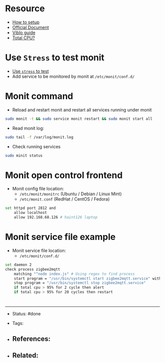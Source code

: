 # Resource
- [How to setup](https://ubuntu.tutorials24x7.com/blog/how-to-install-and-configure-monit-on-ubuntu-20-04-lts)
- [Official Document](https://mmonit.com/monit/documentation/monit.html#LOGGING)
- [Viblo guide](https://viblo.asia/p/gioi-thieu-ve-monit-cong-cu-giam-sat-server-manh-me-gAm5ybDXKdb)
- [Total CPU?](https://stackoverflow.com/questions/38638836/monit-configuration-total-cpu-syntax-error)

# Use `Stress` to test monit
- [Use `stress` to test](https://stackoverflow.com/questions/33467918/how-can-i-configure-monit-to-kill-a-high-cpu-process-after-a-few-seconds)
- Add service to be monitored by monit at `/etc/monit/conf.d/`


# Monit command

- Reload and restart monit and restart all services running under monit
```bash
sudo monit -t && sudo service monit restart && sudo monit start all
```

- Read monit log:
```bash
sudo tail -f /var/log/monit.log
```

- Check running services
```bash
sudo minit status
```


# Monit open control frontend
- Monit config file location:
	- `/etc/monit/monitrc` (Ubuntu / Debian / Linux Mint)
	- `/etc/monit.conf` (RedHat / CentOS / Fedora)
```bash
set httpd port 2812 and
    allow localhost
    allow 192.168.68.126 # haint126 laptop
```


# Monit service file example
- Monit service file location:
	- `/etc/monit/conf.d/`
```bash
set daemon 2
check process zigbee2mqtt
    matching "^node index.js" # Using regex to find process
    start program = "/usr/bin/systemctl start zigbee2mqtt.service" with timeout 10 seconds
    stop program = "/usr/bin/systemctl stop zigbee2mqtt.service"
    if total cpu > 95% for 2 cycle then alert
    if total cpu > 95% for 20 cycles then restart

```




# 

---
- Status: #done

- Tags: 

- References:
	- 

- Related:
	- 
